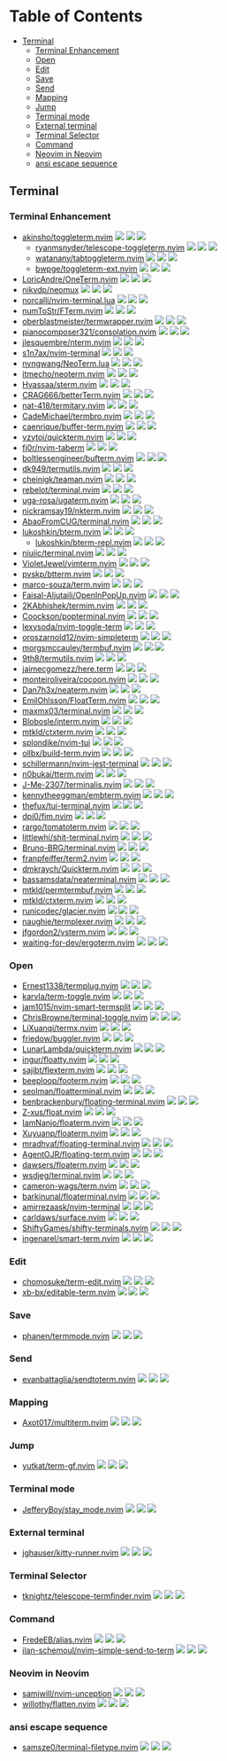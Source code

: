 # Table of Contents

<!-- toc -->

- [Terminal](#terminal)
  - [Terminal Enhancement](#terminal-enhancement)
  - [Open](#open)
  - [Edit](#edit)
  - [Save](#save)
  - [Send](#send)
  - [Mapping](#mapping)
  - [Jump](#jump)
  - [Terminal mode](#terminal-mode)
  - [External terminal](#external-terminal)
  - [Terminal Selector](#terminal-selector)
  - [Command](#command)
  - [Neovim in Neovim](#neovim-in-neovim)
  - [ansi escape sequence](#ansi-escape-sequence)

<!-- tocstop -->

## Terminal

### Terminal Enhancement

- [akinsho/toggleterm.nvim](https://github.com/akinsho/toggleterm.nvim) ![](https://img.shields.io/github/stars/akinsho/toggleterm.nvim) ![](https://img.shields.io/github/last-commit/akinsho/toggleterm.nvim) ![](https://img.shields.io/github/commit-activity/y/akinsho/toggleterm.nvim)
  - [ryanmsnyder/telescope-toggleterm.nvim](https://github.com/ryanmsnyder/telescope-toggleterm.nvim) ![](https://img.shields.io/github/stars/ryanmsnyder/telescope-toggleterm.nvim) ![](https://img.shields.io/github/last-commit/ryanmsnyder/telescope-toggleterm.nvim) ![](https://img.shields.io/github/commit-activity/y/ryanmsnyder/telescope-toggleterm.nvim)
  - [watanany/tabtoggleterm.nvim](https://github.com/watanany/tabtoggleterm.nvim) ![](https://img.shields.io/github/stars/watanany/tabtoggleterm.nvim) ![](https://img.shields.io/github/last-commit/watanany/tabtoggleterm.nvim) ![](https://img.shields.io/github/commit-activity/y/watanany/tabtoggleterm.nvim)
  - [bwpge/toggleterm-ext.nvim](https://github.com/bwpge/toggleterm-ext.nvim) ![](https://img.shields.io/github/stars/bwpge/toggleterm-ext.nvim) ![](https://img.shields.io/github/last-commit/bwpge/toggleterm-ext.nvim) ![](https://img.shields.io/github/commit-activity/y/bwpge/toggleterm-ext.nvim)
- [LoricAndre/OneTerm.nvim](https://github.com/LoricAndre/OneTerm.nvim) ![](https://img.shields.io/github/stars/LoricAndre/OneTerm.nvim) ![](https://img.shields.io/github/last-commit/LoricAndre/OneTerm.nvim) ![](https://img.shields.io/github/commit-activity/y/LoricAndre/OneTerm.nvim)
- [nikvdp/neomux](https://github.com/nikvdp/neomux) ![](https://img.shields.io/github/stars/nikvdp/neomux) ![](https://img.shields.io/github/last-commit/nikvdp/neomux) ![](https://img.shields.io/github/commit-activity/y/nikvdp/neomux)
- [norcalli/nvim-terminal.lua](https://github.com/norcalli/nvim-terminal.lua) ![](https://img.shields.io/github/stars/norcalli/nvim-terminal.lua) ![](https://img.shields.io/github/last-commit/norcalli/nvim-terminal.lua) ![](https://img.shields.io/github/commit-activity/y/norcalli/nvim-terminal.lua)
- [numToStr/FTerm.nvim](https://github.com/numToStr/FTerm.nvim) ![](https://img.shields.io/github/stars/numToStr/FTerm.nvim) ![](https://img.shields.io/github/last-commit/numToStr/FTerm.nvim) ![](https://img.shields.io/github/commit-activity/y/numToStr/FTerm.nvim)
- [oberblastmeister/termwrapper.nvim](https://github.com/oberblastmeister/termwrapper.nvim) ![](https://img.shields.io/github/stars/oberblastmeister/termwrapper.nvim) ![](https://img.shields.io/github/last-commit/oberblastmeister/termwrapper.nvim) ![](https://img.shields.io/github/commit-activity/y/oberblastmeister/termwrapper.nvim)
- [pianocomposer321/consolation.nvim](https://github.com/pianocomposer321/consolation.nvim) ![](https://img.shields.io/github/stars/pianocomposer321/consolation.nvim) ![](https://img.shields.io/github/last-commit/pianocomposer321/consolation.nvim) ![](https://img.shields.io/github/commit-activity/y/pianocomposer321/consolation.nvim)
- [jlesquembre/nterm.nvim](https://github.com/jlesquembre/nterm.nvim) ![](https://img.shields.io/github/stars/jlesquembre/nterm.nvim) ![](https://img.shields.io/github/last-commit/jlesquembre/nterm.nvim) ![](https://img.shields.io/github/commit-activity/y/jlesquembre/nterm.nvim)
- [s1n7ax/nvim-terminal](https://github.com/s1n7ax/nvim-terminal) ![](https://img.shields.io/github/stars/s1n7ax/nvim-terminal) ![](https://img.shields.io/github/last-commit/s1n7ax/nvim-terminal) ![](https://img.shields.io/github/commit-activity/y/s1n7ax/nvim-terminal)
- [nyngwang/NeoTerm.lua](https://github.com/nyngwang/NeoTerm.lua) ![](https://img.shields.io/github/stars/nyngwang/NeoTerm.lua) ![](https://img.shields.io/github/last-commit/nyngwang/NeoTerm.lua) ![](https://img.shields.io/github/commit-activity/y/nyngwang/NeoTerm.lua)
- [itmecho/neoterm.nvim](https://github.com/itmecho/neoterm.nvim) ![](https://img.shields.io/github/stars/itmecho/neoterm.nvim) ![](https://img.shields.io/github/last-commit/itmecho/neoterm.nvim) ![](https://img.shields.io/github/commit-activity/y/itmecho/neoterm.nvim)
- [Hvassaa/sterm.nvim](https://github.com/Hvassaa/sterm.nvim) ![](https://img.shields.io/github/stars/Hvassaa/sterm.nvim) ![](https://img.shields.io/github/last-commit/Hvassaa/sterm.nvim) ![](https://img.shields.io/github/commit-activity/y/Hvassaa/sterm.nvim)
- [CRAG666/betterTerm.nvim](https://github.com/CRAG666/betterTerm.nvim) ![](https://img.shields.io/github/stars/CRAG666/betterTerm.nvim) ![](https://img.shields.io/github/last-commit/CRAG666/betterTerm.nvim) ![](https://img.shields.io/github/commit-activity/y/CRAG666/betterTerm.nvim)
- [nat-418/termitary.nvim](https://github.com/nat-418/termitary.nvim) ![](https://img.shields.io/github/stars/nat-418/termitary.nvim) ![](https://img.shields.io/github/last-commit/nat-418/termitary.nvim) ![](https://img.shields.io/github/commit-activity/y/nat-418/termitary.nvim)
- [CadeMichael/termbro.nvim](https://github.com/CadeMichael/termbro.nvim) ![](https://img.shields.io/github/stars/CadeMichael/termbro.nvim) ![](https://img.shields.io/github/last-commit/CadeMichael/termbro.nvim) ![](https://img.shields.io/github/commit-activity/y/CadeMichael/termbro.nvim)
- [caenrique/buffer-term.nvim](https://github.com/caenrique/buffer-term.nvim) ![](https://img.shields.io/github/stars/caenrique/buffer-term.nvim) ![](https://img.shields.io/github/last-commit/caenrique/buffer-term.nvim) ![](https://img.shields.io/github/commit-activity/y/caenrique/buffer-term.nvim)
- [vzytoi/quickterm.nvim](https://github.com/vzytoi/quickterm.nvim) ![](https://img.shields.io/github/stars/vzytoi/quickterm.nvim) ![](https://img.shields.io/github/last-commit/vzytoi/quickterm.nvim) ![](https://img.shields.io/github/commit-activity/y/vzytoi/quickterm.nvim)
- [fj0r/nvim-taberm](https://github.com/fj0r/nvim-taberm) ![](https://img.shields.io/github/stars/fj0r/nvim-taberm) ![](https://img.shields.io/github/last-commit/fj0r/nvim-taberm) ![](https://img.shields.io/github/commit-activity/y/fj0r/nvim-taberm)
- [boltlessengineer/bufterm.nvim](https://github.com/boltlessengineer/bufterm.nvim) ![](https://img.shields.io/github/stars/boltlessengineer/bufterm.nvim) ![](https://img.shields.io/github/last-commit/boltlessengineer/bufterm.nvim) ![](https://img.shields.io/github/commit-activity/y/boltlessengineer/bufterm.nvim)
- [dk949/termutils.nvim](https://github.com/dk949/termutils.nvim) ![](https://img.shields.io/github/stars/dk949/termutils.nvim) ![](https://img.shields.io/github/last-commit/dk949/termutils.nvim) ![](https://img.shields.io/github/commit-activity/y/dk949/termutils.nvim)
- [cheinigk/teaman.nvim](https://github.com/cheinigk/teaman.nvim) ![](https://img.shields.io/github/stars/cheinigk/teaman.nvim) ![](https://img.shields.io/github/last-commit/cheinigk/teaman.nvim) ![](https://img.shields.io/github/commit-activity/y/cheinigk/teaman.nvim)
- [rebelot/terminal.nvim](https://github.com/rebelot/terminal.nvim) ![](https://img.shields.io/github/stars/rebelot/terminal.nvim) ![](https://img.shields.io/github/last-commit/rebelot/terminal.nvim) ![](https://img.shields.io/github/commit-activity/y/rebelot/terminal.nvim)
- [uga-rosa/ugaterm.nvim](https://github.com/uga-rosa/ugaterm.nvim) ![](https://img.shields.io/github/stars/uga-rosa/ugaterm.nvim) ![](https://img.shields.io/github/last-commit/uga-rosa/ugaterm.nvim) ![](https://img.shields.io/github/commit-activity/y/uga-rosa/ugaterm.nvim)
- [nickramsay19/nkterm.nvim](https://github.com/nickramsay19/nkterm.nvim) ![](https://img.shields.io/github/stars/nickramsay19/nkterm.nvim) ![](https://img.shields.io/github/last-commit/nickramsay19/nkterm.nvim) ![](https://img.shields.io/github/commit-activity/y/nickramsay19/nkterm.nvim)
- [AbaoFromCUG/terminal.nvim](https://github.com/AbaoFromCUG/terminal.nvim) ![](https://img.shields.io/github/stars/AbaoFromCUG/terminal.nvim) ![](https://img.shields.io/github/last-commit/AbaoFromCUG/terminal.nvim) ![](https://img.shields.io/github/commit-activity/y/AbaoFromCUG/terminal.nvim)
- [lukoshkin/bterm.nvim](https://github.com/lukoshkin/bterm.nvim) ![](https://img.shields.io/github/stars/lukoshkin/bterm.nvim) ![](https://img.shields.io/github/last-commit/lukoshkin/bterm.nvim) ![](https://img.shields.io/github/commit-activity/y/lukoshkin/bterm.nvim)
  - [lukoshkin/bterm-repl.nvim](https://github.com/lukoshkin/bterm-repl.nvim) ![](https://img.shields.io/github/stars/lukoshkin/bterm-repl.nvim) ![](https://img.shields.io/github/last-commit/lukoshkin/bterm-repl.nvim) ![](https://img.shields.io/github/commit-activity/y/lukoshkin/bterm-repl.nvim)
- [niuiic/terminal.nvim](https://github.com/niuiic/terminal.nvim) ![](https://img.shields.io/github/stars/niuiic/terminal.nvim) ![](https://img.shields.io/github/last-commit/niuiic/terminal.nvim) ![](https://img.shields.io/github/commit-activity/y/niuiic/terminal.nvim)
- [VioletJewel/vimterm.nvim](https://github.com/VioletJewel/vimterm.nvim) ![](https://img.shields.io/github/stars/VioletJewel/vimterm.nvim) ![](https://img.shields.io/github/last-commit/VioletJewel/vimterm.nvim) ![](https://img.shields.io/github/commit-activity/y/VioletJewel/vimterm.nvim)
- [pvskp/btterm.nvim](https://github.com/pvskp/btterm.nvim) ![](https://img.shields.io/github/stars/pvskp/btterm.nvim) ![](https://img.shields.io/github/last-commit/pvskp/btterm.nvim) ![](https://img.shields.io/github/commit-activity/y/pvskp/btterm.nvim)
- [marco-souza/term.nvim](https://github.com/marco-souza/term.nvim) ![](https://img.shields.io/github/stars/marco-souza/term.nvim) ![](https://img.shields.io/github/last-commit/marco-souza/term.nvim) ![](https://img.shields.io/github/commit-activity/y/marco-souza/term.nvim)
- [Faisal-Aljutaili/OpenInPopUp.nvim](https://github.com/Faisal-Aljutaili/OpenInPopUp.nvim) ![](https://img.shields.io/github/stars/Faisal-Aljutaili/OpenInPopUp.nvim) ![](https://img.shields.io/github/last-commit/Faisal-Aljutaili/OpenInPopUp.nvim) ![](https://img.shields.io/github/commit-activity/y/Faisal-Aljutaili/OpenInPopUp.nvim)
- [2KAbhishek/termim.nvim](https://github.com/2KAbhishek/termim.nvim) ![](https://img.shields.io/github/stars/2KAbhishek/termim.nvim) ![](https://img.shields.io/github/last-commit/2KAbhishek/termim.nvim) ![](https://img.shields.io/github/commit-activity/y/2KAbhishek/termim.nvim)
- [Coockson/popterminal.nvim](https://github.com/Coockson/popterminal.nvim) ![](https://img.shields.io/github/stars/Coockson/popterminal.nvim) ![](https://img.shields.io/github/last-commit/Coockson/popterminal.nvim) ![](https://img.shields.io/github/commit-activity/y/Coockson/popterminal.nvim)
- [lexysoda/nvim-toggle-term](https://github.com/lexysoda/nvim-toggle-term) ![](https://img.shields.io/github/stars/lexysoda/nvim-toggle-term) ![](https://img.shields.io/github/last-commit/lexysoda/nvim-toggle-term) ![](https://img.shields.io/github/commit-activity/y/lexysoda/nvim-toggle-term)
- [oroszarnold12/nvim-simpleterm](https://github.com/oroszarnold12/nvim-simpleterm) ![](https://img.shields.io/github/stars/oroszarnold12/nvim-simpleterm) ![](https://img.shields.io/github/last-commit/oroszarnold12/nvim-simpleterm) ![](https://img.shields.io/github/commit-activity/y/oroszarnold12/nvim-simpleterm)
- [morgsmccauley/termbuf.nvim](https://github.com/morgsmccauley/termbuf.nvim) ![](https://img.shields.io/github/stars/morgsmccauley/termbuf.nvim) ![](https://img.shields.io/github/last-commit/morgsmccauley/termbuf.nvim) ![](https://img.shields.io/github/commit-activity/y/morgsmccauley/termbuf.nvim)
- [9th8/termutils.nvim](https://github.com/9th8/termutils.nvim) ![](https://img.shields.io/github/stars/9th8/termutils.nvim) ![](https://img.shields.io/github/last-commit/9th8/termutils.nvim) ![](https://img.shields.io/github/commit-activity/y/9th8/termutils.nvim)
- [jaimecgomezz/here.term](https://github.com/jaimecgomezz/here.term) ![](https://img.shields.io/github/stars/jaimecgomezz/here.term) ![](https://img.shields.io/github/last-commit/jaimecgomezz/here.term) ![](https://img.shields.io/github/commit-activity/y/jaimecgomezz/here.term)
- [monteiroliveira/cocoon.nvim](https://github.com/monteiroliveira/cocoon.nvim) ![](https://img.shields.io/github/stars/monteiroliveira/cocoon.nvim) ![](https://img.shields.io/github/last-commit/monteiroliveira/cocoon.nvim) ![](https://img.shields.io/github/commit-activity/y/monteiroliveira/cocoon.nvim)
- [Dan7h3x/neaterm.nvim](https://github.com/Dan7h3x/neaterm.nvim) ![](https://img.shields.io/github/stars/Dan7h3x/neaterm.nvim) ![](https://img.shields.io/github/last-commit/Dan7h3x/neaterm.nvim) ![](https://img.shields.io/github/commit-activity/y/Dan7h3x/neaterm.nvim)
- [EmilOhlsson/FloatTerm.nvim](https://github.com/EmilOhlsson/FloatTerm.nvim) ![](https://img.shields.io/github/stars/EmilOhlsson/FloatTerm.nvim) ![](https://img.shields.io/github/last-commit/EmilOhlsson/FloatTerm.nvim) ![](https://img.shields.io/github/commit-activity/y/EmilOhlsson/FloatTerm.nvim)
- [maxmx03/terminal.nvim](https://github.com/maxmx03/terminal.nvim) ![](https://img.shields.io/github/stars/maxmx03/terminal.nvim) ![](https://img.shields.io/github/last-commit/maxmx03/terminal.nvim) ![](https://img.shields.io/github/commit-activity/y/maxmx03/terminal.nvim)
- [Blobosle/interm.nvim](https://github.com/Blobosle/interm.nvim) ![](https://img.shields.io/github/stars/Blobosle/interm.nvim) ![](https://img.shields.io/github/last-commit/Blobosle/interm.nvim) ![](https://img.shields.io/github/commit-activity/y/Blobosle/interm.nvim)
- [mtkld/ctxterm.nvim](https://github.com/mtkld/ctxterm.nvim) ![](https://img.shields.io/github/stars/mtkld/ctxterm.nvim) ![](https://img.shields.io/github/last-commit/mtkld/ctxterm.nvim) ![](https://img.shields.io/github/commit-activity/y/mtkld/ctxterm.nvim)
- [splondike/nvim-tui](https://github.com/splondike/nvim-tui) ![](https://img.shields.io/github/stars/splondike/nvim-tui) ![](https://img.shields.io/github/last-commit/splondike/nvim-tui) ![](https://img.shields.io/github/commit-activity/y/splondike/nvim-tui)
- [ollbx/build-term.nvim](https://github.com/ollbx/build-term.nvim) ![](https://img.shields.io/github/stars/ollbx/build-term.nvim) ![](https://img.shields.io/github/last-commit/ollbx/build-term.nvim) ![](https://img.shields.io/github/commit-activity/y/ollbx/build-term.nvim)
- [schillermann/nvim-jest-terminal](https://github.com/schillermann/nvim-jest-terminal) ![](https://img.shields.io/github/stars/schillermann/nvim-jest-terminal) ![](https://img.shields.io/github/last-commit/schillermann/nvim-jest-terminal) ![](https://img.shields.io/github/commit-activity/y/schillermann/nvim-jest-terminal)
- [n0bukai/tterm.nvim](https://github.com/n0bukai/tterm.nvim) ![](https://img.shields.io/github/stars/n0bukai/tterm.nvim) ![](https://img.shields.io/github/last-commit/n0bukai/tterm.nvim) ![](https://img.shields.io/github/commit-activity/y/n0bukai/tterm.nvim)
- [J-Me-2307/terminalis.nvim](https://github.com/J-Me-2307/terminalis.nvim) ![](https://img.shields.io/github/stars/J-Me-2307/terminalis.nvim) ![](https://img.shields.io/github/last-commit/J-Me-2307/terminalis.nvim) ![](https://img.shields.io/github/commit-activity/y/J-Me-2307/terminalis.nvim)
- [kennytheeggman/embterm.nvim](https://github.com/kennytheeggman/embterm.nvim) ![](https://img.shields.io/github/stars/kennytheeggman/embterm.nvim) ![](https://img.shields.io/github/last-commit/kennytheeggman/embterm.nvim) ![](https://img.shields.io/github/commit-activity/y/kennytheeggman/embterm.nvim)
- [thefux/tui-terminal.nvim](https://github.com/thefux/tui-terminal.nvim) ![](https://img.shields.io/github/stars/thefux/tui-terminal.nvim) ![](https://img.shields.io/github/last-commit/thefux/tui-terminal.nvim) ![](https://img.shields.io/github/commit-activity/y/thefux/tui-terminal.nvim)
- [dpi0/fim.nvim](https://github.com/dpi0/fim.nvim) ![](https://img.shields.io/github/stars/dpi0/fim.nvim) ![](https://img.shields.io/github/last-commit/dpi0/fim.nvim) ![](https://img.shields.io/github/commit-activity/y/dpi0/fim.nvim)
- [rargo/tomatoterm.nvim](https://github.com/rargo/tomatoterm.nvim) ![](https://img.shields.io/github/stars/rargo/tomatoterm.nvim) ![](https://img.shields.io/github/last-commit/rargo/tomatoterm.nvim) ![](https://img.shields.io/github/commit-activity/y/rargo/tomatoterm.nvim)
- [littlewhi/shit-terminal.nvim](https://github.com/littlewhi/shit-terminal.nvim) ![](https://img.shields.io/github/stars/littlewhi/shit-terminal.nvim) ![](https://img.shields.io/github/last-commit/littlewhi/shit-terminal.nvim) ![](https://img.shields.io/github/commit-activity/y/littlewhi/shit-terminal.nvim)
- [Bruno-BRG/terminal.nvim](https://github.com/Bruno-BRG/terminal.nvim) ![](https://img.shields.io/github/stars/Bruno-BRG/terminal.nvim) ![](https://img.shields.io/github/last-commit/Bruno-BRG/terminal.nvim) ![](https://img.shields.io/github/commit-activity/y/Bruno-BRG/terminal.nvim)
- [franpfeiffer/term2.nvim](https://github.com/franpfeiffer/term2.nvim) ![](https://img.shields.io/github/stars/franpfeiffer/term2.nvim) ![](https://img.shields.io/github/last-commit/franpfeiffer/term2.nvim) ![](https://img.shields.io/github/commit-activity/y/franpfeiffer/term2.nvim)
- [dmkraych/Quickterm.nvim](https://github.com/dmkraych/Quickterm.nvim) ![](https://img.shields.io/github/stars/dmkraych/Quickterm.nvim) ![](https://img.shields.io/github/last-commit/dmkraych/Quickterm.nvim) ![](https://img.shields.io/github/commit-activity/y/dmkraych/Quickterm.nvim)
- [bassamsdata/neaterminal.nvim](https://github.com/bassamsdata/neaterminal.nvim) ![](https://img.shields.io/github/stars/bassamsdata/neaterminal.nvim) ![](https://img.shields.io/github/last-commit/bassamsdata/neaterminal.nvim) ![](https://img.shields.io/github/commit-activity/y/bassamsdata/neaterminal.nvim)
- [mtkld/permtermbuf.nvim](https://github.com/mtkld/permtermbuf.nvim) ![](https://img.shields.io/github/stars/mtkld/permtermbuf.nvim) ![](https://img.shields.io/github/last-commit/mtkld/permtermbuf.nvim) ![](https://img.shields.io/github/commit-activity/y/mtkld/permtermbuf.nvim)
- [mtkld/ctxterm.nvim](https://github.com/mtkld/ctxterm.nvim) ![](https://img.shields.io/github/stars/mtkld/ctxterm.nvim) ![](https://img.shields.io/github/last-commit/mtkld/ctxterm.nvim) ![](https://img.shields.io/github/commit-activity/y/mtkld/ctxterm.nvim)
- [runicodec/glacier.nvim](https://github.com/runicodec/glacier.nvim) ![](https://img.shields.io/github/stars/runicodec/glacier.nvim) ![](https://img.shields.io/github/last-commit/runicodec/glacier.nvim) ![](https://img.shields.io/github/commit-activity/y/runicodec/glacier.nvim)
- [naughie/termplexer.nvim](https://github.com/naughie/termplexer.nvim) ![](https://img.shields.io/github/stars/naughie/termplexer.nvim) ![](https://img.shields.io/github/last-commit/naughie/termplexer.nvim) ![](https://img.shields.io/github/commit-activity/y/naughie/termplexer.nvim)
- [jfgordon2/vsterm.nvim](https://github.com/jfgordon2/vsterm.nvim) ![](https://img.shields.io/github/stars/jfgordon2/vsterm.nvim) ![](https://img.shields.io/github/last-commit/jfgordon2/vsterm.nvim) ![](https://img.shields.io/github/commit-activity/y/jfgordon2/vsterm.nvim)
- [waiting-for-dev/ergoterm.nvim](https://github.com/waiting-for-dev/ergoterm.nvim) ![](https://img.shields.io/github/stars/waiting-for-dev/ergoterm.nvim) ![](https://img.shields.io/github/last-commit/waiting-for-dev/ergoterm.nvim) ![](https://img.shields.io/github/commit-activity/y/waiting-for-dev/ergoterm.nvim)

### Open

- [Ernest1338/termplug.nvim](https://github.com/Ernest1338/termplug.nvim) ![](https://img.shields.io/github/stars/Ernest1338/termplug.nvim) ![](https://img.shields.io/github/last-commit/Ernest1338/termplug.nvim) ![](https://img.shields.io/github/commit-activity/y/Ernest1338/termplug.nvim)
- [karvla/term-toggle.nvim](https://github.com/karvla/term-toggle.nvim) ![](https://img.shields.io/github/stars/karvla/term-toggle.nvim) ![](https://img.shields.io/github/last-commit/karvla/term-toggle.nvim) ![](https://img.shields.io/github/commit-activity/y/karvla/term-toggle.nvim)
- [jam1015/nvim-smart-termsplit](https://github.com/jam1015/nvim-smart-termsplit) ![](https://img.shields.io/github/stars/jam1015/nvim-smart-termsplit) ![](https://img.shields.io/github/last-commit/jam1015/nvim-smart-termsplit) ![](https://img.shields.io/github/commit-activity/y/jam1015/nvim-smart-termsplit)
- [ChrisBrowne/terminal-toggle.nvim](https://github.com/ChrisBrowne/terminal-toggle.nvim) ![](https://img.shields.io/github/stars/ChrisBrowne/terminal-toggle.nvim) ![](https://img.shields.io/github/last-commit/ChrisBrowne/terminal-toggle.nvim) ![](https://img.shields.io/github/commit-activity/y/ChrisBrowne/terminal-toggle.nvim)
- [LiXuanqi/termx.nvim](https://github.com/LiXuanqi/termx.nvim) ![](https://img.shields.io/github/stars/LiXuanqi/termx.nvim) ![](https://img.shields.io/github/last-commit/LiXuanqi/termx.nvim) ![](https://img.shields.io/github/commit-activity/y/LiXuanqi/termx.nvim)
- [friedow/buggler.nvim](https://github.com/friedow/buggler.nvim) ![](https://img.shields.io/github/stars/friedow/buggler.nvim) ![](https://img.shields.io/github/last-commit/friedow/buggler.nvim) ![](https://img.shields.io/github/commit-activity/y/friedow/buggler.nvim)
- [LunarLambda/quickterm.nvim](https://github.com/LunarLambda/quickterm.nvim) ![](https://img.shields.io/github/stars/LunarLambda/quickterm.nvim) ![](https://img.shields.io/github/last-commit/LunarLambda/quickterm.nvim) ![](https://img.shields.io/github/commit-activity/y/LunarLambda/quickterm.nvim)
- [ingur/floatty.nvim](https://github.com/ingur/floatty.nvim) ![](https://img.shields.io/github/stars/ingur/floatty.nvim) ![](https://img.shields.io/github/last-commit/ingur/floatty.nvim) ![](https://img.shields.io/github/commit-activity/y/ingur/floatty.nvim)
- [sajibt/flexterm.nvim](https://github.com/sajibt/flexterm.nvim) ![](https://img.shields.io/github/stars/sajibt/flexterm.nvim) ![](https://img.shields.io/github/last-commit/sajibt/flexterm.nvim) ![](https://img.shields.io/github/commit-activity/y/sajibt/flexterm.nvim)
- [beeploop/footerm.nvim](https://github.com/beeploop/footerm.nvim) ![](https://img.shields.io/github/stars/beeploop/footerm.nvim) ![](https://img.shields.io/github/last-commit/beeploop/footerm.nvim) ![](https://img.shields.io/github/commit-activity/y/beeploop/footerm.nvim)
- [seolman/floatterminal.nvim](https://github.com/seolman/floatterminal.nvim) ![](https://img.shields.io/github/stars/seolman/floatterminal.nvim) ![](https://img.shields.io/github/last-commit/seolman/floatterminal.nvim) ![](https://img.shields.io/github/commit-activity/y/seolman/floatterminal.nvim)
- [benbrackenbury/floating-terminal.nvim](https://github.com/benbrackenbury/floating-terminal.nvim) ![](https://img.shields.io/github/stars/benbrackenbury/floating-terminal.nvim) ![](https://img.shields.io/github/last-commit/benbrackenbury/floating-terminal.nvim) ![](https://img.shields.io/github/commit-activity/y/benbrackenbury/floating-terminal.nvim)
- [Z-xus/float.nvim](https://github.com/Z-xus/float.nvim) ![](https://img.shields.io/github/stars/Z-xus/float.nvim) ![](https://img.shields.io/github/last-commit/Z-xus/float.nvim) ![](https://img.shields.io/github/commit-activity/y/Z-xus/float.nvim)
- [IamNanjo/floaterm.nvim](https://github.com/IamNanjo/floaterm.nvim) ![](https://img.shields.io/github/stars/IamNanjo/floaterm.nvim) ![](https://img.shields.io/github/last-commit/IamNanjo/floaterm.nvim) ![](https://img.shields.io/github/commit-activity/y/IamNanjo/floaterm.nvim)
- [Xuyuanp/floaterm.nvim](https://github.com/Xuyuanp/floaterm.nvim) ![](https://img.shields.io/github/stars/Xuyuanp/floaterm.nvim) ![](https://img.shields.io/github/last-commit/Xuyuanp/floaterm.nvim) ![](https://img.shields.io/github/commit-activity/y/Xuyuanp/floaterm.nvim)
- [mradhyaf/floating-terminal.nvim](https://github.com/mradhyaf/floating-terminal.nvim) ![](https://img.shields.io/github/stars/mradhyaf/floating-terminal.nvim) ![](https://img.shields.io/github/last-commit/mradhyaf/floating-terminal.nvim) ![](https://img.shields.io/github/commit-activity/y/mradhyaf/floating-terminal.nvim)
- [AgentOJR/floating-term.nvim](https://github.com/AgentOJR/floating-term.nvim) ![](https://img.shields.io/github/stars/AgentOJR/floating-term.nvim) ![](https://img.shields.io/github/last-commit/AgentOJR/floating-term.nvim) ![](https://img.shields.io/github/commit-activity/y/AgentOJR/floating-term.nvim)
- [dawsers/floaterm.nvim](https://github.com/dawsers/floaterm.nvim) ![](https://img.shields.io/github/stars/dawsers/floaterm.nvim) ![](https://img.shields.io/github/last-commit/dawsers/floaterm.nvim) ![](https://img.shields.io/github/commit-activity/y/dawsers/floaterm.nvim)
- [wsdjeg/terminal.nvim](https://github.com/wsdjeg/terminal.nvim) ![](https://img.shields.io/github/stars/wsdjeg/terminal.nvim) ![](https://img.shields.io/github/last-commit/wsdjeg/terminal.nvim) ![](https://img.shields.io/github/commit-activity/y/wsdjeg/terminal.nvim)
- [cameron-wags/term.nvim](https://github.com/cameron-wags/term.nvim) ![](https://img.shields.io/github/stars/cameron-wags/term.nvim) ![](https://img.shields.io/github/last-commit/cameron-wags/term.nvim) ![](https://img.shields.io/github/commit-activity/y/cameron-wags/term.nvim)
- [barkinunal/floaterminal.nvim](https://github.com/barkinunal/floaterminal.nvim) ![](https://img.shields.io/github/stars/barkinunal/floaterminal.nvim) ![](https://img.shields.io/github/last-commit/barkinunal/floaterminal.nvim) ![](https://img.shields.io/github/commit-activity/y/barkinunal/floaterminal.nvim)
- [amirrezaask/nvim-terminal](https://github.com/amirrezaask/nvim-terminal) ![](https://img.shields.io/github/stars/amirrezaask/nvim-terminal) ![](https://img.shields.io/github/last-commit/amirrezaask/nvim-terminal) ![](https://img.shields.io/github/commit-activity/y/amirrezaask/nvim-terminal)
- [carldaws/surface.nvim](https://github.com/carldaws/surface.nvim) ![](https://img.shields.io/github/stars/carldaws/surface.nvim) ![](https://img.shields.io/github/last-commit/carldaws/surface.nvim) ![](https://img.shields.io/github/commit-activity/y/carldaws/surface.nvim)
- [ShiftyGames/shifty-terminals.nvim](https://github.com/ShiftyGames/shifty-terminals.nvim) ![](https://img.shields.io/github/stars/ShiftyGames/shifty-terminals.nvim) ![](https://img.shields.io/github/last-commit/ShiftyGames/shifty-terminals.nvim) ![](https://img.shields.io/github/commit-activity/y/ShiftyGames/shifty-terminals.nvim)
- [ingenarel/smart-term.nvim](https://github.com/ingenarel/smart-term.nvim) ![](https://img.shields.io/github/stars/ingenarel/smart-term.nvim) ![](https://img.shields.io/github/last-commit/ingenarel/smart-term.nvim) ![](https://img.shields.io/github/commit-activity/y/ingenarel/smart-term.nvim)

### Edit

- [chomosuke/term-edit.nvim](https://github.com/chomosuke/term-edit.nvim) ![](https://img.shields.io/github/stars/chomosuke/term-edit.nvim) ![](https://img.shields.io/github/last-commit/chomosuke/term-edit.nvim) ![](https://img.shields.io/github/commit-activity/y/chomosuke/term-edit.nvim)
- [xb-bx/editable-term.nvim](https://github.com/xb-bx/editable-term.nvim) ![](https://img.shields.io/github/stars/xb-bx/editable-term.nvim) ![](https://img.shields.io/github/last-commit/xb-bx/editable-term.nvim) ![](https://img.shields.io/github/commit-activity/y/xb-bx/editable-term.nvim)

### Save

- [phanen/termmode.nvim](https://github.com/phanen/termmode.nvim) ![](https://img.shields.io/github/stars/phanen/termmode.nvim) ![](https://img.shields.io/github/last-commit/phanen/termmode.nvim) ![](https://img.shields.io/github/commit-activity/y/phanen/termmode.nvim)

### Send

- [evanbattaglia/sendtoterm.nvim](https://github.com/evanbattaglia/sendtoterm.nvim) ![](https://img.shields.io/github/stars/evanbattaglia/sendtoterm.nvim) ![](https://img.shields.io/github/last-commit/evanbattaglia/sendtoterm.nvim) ![](https://img.shields.io/github/commit-activity/y/evanbattaglia/sendtoterm.nvim)

### Mapping

- [Axot017/multiterm.nvim](https://github.com/Axot017/multiterm.nvim) ![](https://img.shields.io/github/stars/Axot017/multiterm.nvim) ![](https://img.shields.io/github/last-commit/Axot017/multiterm.nvim) ![](https://img.shields.io/github/commit-activity/y/Axot017/multiterm.nvim)

### Jump

- [yutkat/term-gf.nvim](https://github.com/yutkat/term-gf.nvim) ![](https://img.shields.io/github/stars/yutkat/term-gf.nvim) ![](https://img.shields.io/github/last-commit/yutkat/term-gf.nvim) ![](https://img.shields.io/github/commit-activity/y/yutkat/term-gf.nvim)

### Terminal mode

- [JefferyBoy/stay_mode.nvim](https://github.com/JefferyBoy/stay_mode.nvim) ![](https://img.shields.io/github/stars/JefferyBoy/stay_mode.nvim) ![](https://img.shields.io/github/last-commit/JefferyBoy/stay_mode.nvim) ![](https://img.shields.io/github/commit-activity/y/JefferyBoy/stay_mode.nvim)

### External terminal

- [jghauser/kitty-runner.nvim](https://github.com/jghauser/kitty-runner.nvim) ![](https://img.shields.io/github/stars/jghauser/kitty-runner.nvim) ![](https://img.shields.io/github/last-commit/jghauser/kitty-runner.nvim) ![](https://img.shields.io/github/commit-activity/y/jghauser/kitty-runner.nvim)

### Terminal Selector

- [tknightz/telescope-termfinder.nvim](https://github.com/tknightz/telescope-termfinder.nvim) ![](https://img.shields.io/github/stars/tknightz/telescope-termfinder.nvim) ![](https://img.shields.io/github/last-commit/tknightz/telescope-termfinder.nvim) ![](https://img.shields.io/github/commit-activity/y/tknightz/telescope-termfinder.nvim)

### Command

- [FredeEB/alias.nvim](https://github.com/FredeEB/alias.nvim) ![](https://img.shields.io/github/stars/FredeEB/alias.nvim) ![](https://img.shields.io/github/last-commit/FredeEB/alias.nvim) ![](https://img.shields.io/github/commit-activity/y/FredeEB/alias.nvim)
- [ilan-schemoul/nvim-simple-send-to-term](https://github.com/ilan-schemoul/nvim-simple-send-to-term) ![](https://img.shields.io/github/stars/ilan-schemoul/nvim-simple-send-to-term) ![](https://img.shields.io/github/last-commit/ilan-schemoul/nvim-simple-send-to-term) ![](https://img.shields.io/github/commit-activity/y/ilan-schemoul/nvim-simple-send-to-term)

### Neovim in Neovim

- [samjwill/nvim-unception](https://github.com/samjwill/nvim-unception) ![](https://img.shields.io/github/stars/samjwill/nvim-unception) ![](https://img.shields.io/github/last-commit/samjwill/nvim-unception) ![](https://img.shields.io/github/commit-activity/y/samjwill/nvim-unception)
- [willothy/flatten.nvim](https://github.com/willothy/flatten.nvim) ![](https://img.shields.io/github/stars/willothy/flatten.nvim) ![](https://img.shields.io/github/last-commit/willothy/flatten.nvim) ![](https://img.shields.io/github/commit-activity/y/willothy/flatten.nvim)

### ansi escape sequence

- [samsze0/terminal-filetype.nvim](https://github.com/samsze0/terminal-filetype.nvim) ![](https://img.shields.io/github/stars/samsze0/terminal-filetype.nvim) ![](https://img.shields.io/github/last-commit/samsze0/terminal-filetype.nvim) ![](https://img.shields.io/github/commit-activity/y/samsze0/terminal-filetype.nvim)
